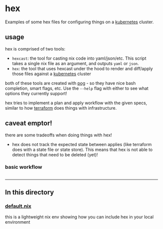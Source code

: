 # hex

Examples of some hex files for configuring things on a [kubernetes](https://kubernetes.io/) cluster.

## usage

hex is comprised of two tools:

- `hexcast`: the tool for casting nix code into yaml/json/etc. This script takes a single nix file as an argument, and outputs `yaml` or `json`.
- `hex`: the tool that uses hexcast under the hood to render and diff/apply those files against a [kubernetes](https://kubernetes.io/) cluster

both of these tools are created with [pog](../../mods/pog.nix) - so they have nice bash completion, smart flags, etc. Use the `--help` flag with either to see what options they currently support!

hex tries to implement a plan and apply workflow with the given specs, similar to how [terraform](https://developer.hashicorp.com/terraform) does things with infrastructure.

## caveat emptor!

there are some tradeoffs when doing things with hex!

- hex does not track the expected state between applies (like terraform does with a state file or state store). This means that hex is not able to detect things that need to be deleted (yet)!

### basic workflow

```bash

```

---

## In this directory

### [default.nix](./default.nix)

this is a lightweight nix env showing how you can include hex in your local environment
